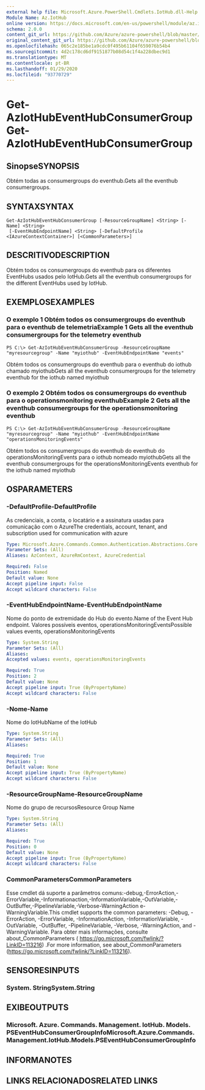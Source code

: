 ```yaml
---
external help file: Microsoft.Azure.PowerShell.Cmdlets.IotHub.dll-Help.xml
Module Name: Az.IotHub
online version: https://docs.microsoft.com/en-us/powershell/module/az.iothub/get-aziothubeventhubconsumergroup
schema: 2.0.0
content_git_url: https://github.com/Azure/azure-powershell/blob/master/src/IotHub/IotHub/help/Get-AzIotHubEventHubConsumerGroup.md
original_content_git_url: https://github.com/Azure/azure-powershell/blob/master/src/IotHub/IotHub/help/Get-AzIotHubEventHubConsumerGroup.md
ms.openlocfilehash: 065c2e185be1a9cdc0f495b61104f659076b54b4
ms.sourcegitcommit: 4d2c178cd6df9151877b08d54c1f4a228dbec9d1
ms.translationtype: MT
ms.contentlocale: pt-BR
ms.lasthandoff: 01/29/2020
ms.locfileid: "93770729"
---
```

# <span data-ttu-id="2df4a-101">Get-AzIotHubEventHubConsumerGroup</span><span class="sxs-lookup"><span data-stu-id="2df4a-101">Get-AzIotHubEventHubConsumerGroup</span></span>

## <span data-ttu-id="2df4a-102">Sinopse</span><span class="sxs-lookup"><span data-stu-id="2df4a-102">SYNOPSIS</span></span>
<span data-ttu-id="2df4a-103">Obtém todas as consumergroups do eventhub.</span><span class="sxs-lookup"><span data-stu-id="2df4a-103">Gets all the eventhub consumergroups.</span></span>

## <span data-ttu-id="2df4a-104">SYNTAX</span><span class="sxs-lookup"><span data-stu-id="2df4a-104">SYNTAX</span></span>

```
Get-AzIotHubEventHubConsumerGroup [-ResourceGroupName] <String> [-Name] <String>
 [-EventHubEndpointName] <String> [-DefaultProfile <IAzureContextContainer>] [<CommonParameters>]
```

## <span data-ttu-id="2df4a-105">DESCRITIVO</span><span class="sxs-lookup"><span data-stu-id="2df4a-105">DESCRIPTION</span></span>
<span data-ttu-id="2df4a-106">Obtém todos os consumergroups do eventhub para os diferentes EventHubs usados pelo IotHub.</span><span class="sxs-lookup"><span data-stu-id="2df4a-106">Gets all the eventhub consumergroups for the different EventHubs used by IotHub.</span></span>

## <span data-ttu-id="2df4a-107">EXEMPLOS</span><span class="sxs-lookup"><span data-stu-id="2df4a-107">EXAMPLES</span></span>

### <span data-ttu-id="2df4a-108">O exemplo 1 Obtém todos os consumergroups do eventhub para o eventhub de telemetria</span><span class="sxs-lookup"><span data-stu-id="2df4a-108">Example 1 Gets all the eventhub consumergroups for the telemetry eventhub</span></span>
```
PS C:\> Get-AzIotHubEventHubConsumerGroup -ResourceGroupName "myresourcegroup" -Name "myiothub" -EventHubEndpointName "events"
```

<span data-ttu-id="2df4a-109">Obtém todos os consumergroups do eventhub para o eventhub do iothub chamado myiothub</span><span class="sxs-lookup"><span data-stu-id="2df4a-109">Gets all the eventhub consumergroups for the telemetry eventhub for the iothub named myiothub</span></span>

### <span data-ttu-id="2df4a-110">O exemplo 2 Obtém todos os consumergroups do eventhub para o operationsmonitoring eventhub</span><span class="sxs-lookup"><span data-stu-id="2df4a-110">Example 2 Gets all the eventhub consumergroups for the operationsmonitoring eventhub</span></span>
```
PS C:\> Get-AzIotHubEventHubConsumerGroup -ResourceGroupName "myresourcegroup" -Name "myiothub" -EventHubEndpointName "operationsMonitoringEvents"
```

<span data-ttu-id="2df4a-111">Obtém todos os consumergroups do eventhub do eventhub do operationsMonitoringEvents para o iothub nomeado myiothub</span><span class="sxs-lookup"><span data-stu-id="2df4a-111">Gets all the eventhub consumergroups for the operationsMonitoringEvents eventhub for the iothub named myiothub</span></span>

## <span data-ttu-id="2df4a-112">OS</span><span class="sxs-lookup"><span data-stu-id="2df4a-112">PARAMETERS</span></span>

### <span data-ttu-id="2df4a-113">-DefaultProfile</span><span class="sxs-lookup"><span data-stu-id="2df4a-113">-DefaultProfile</span></span>
<span data-ttu-id="2df4a-114">As credenciais, a conta, o locatário e a assinatura usadas para comunicação com o Azure</span><span class="sxs-lookup"><span data-stu-id="2df4a-114">The credentials, account, tenant, and subscription used for communication with azure</span></span>

```yaml
Type: Microsoft.Azure.Commands.Common.Authentication.Abstractions.Core.IAzureContextContainer
Parameter Sets: (All)
Aliases: AzContext, AzureRmContext, AzureCredential

Required: False
Position: Named
Default value: None
Accept pipeline input: False
Accept wildcard characters: False
```

### <span data-ttu-id="2df4a-115">-EventHubEndpointName</span><span class="sxs-lookup"><span data-stu-id="2df4a-115">-EventHubEndpointName</span></span>
<span data-ttu-id="2df4a-116">Nome do ponto de extremidade do Hub do evento.</span><span class="sxs-lookup"><span data-stu-id="2df4a-116">Name of the Event Hub endpoint.</span></span>
<span data-ttu-id="2df4a-117">Valores possíveis eventos, operationsMonitoringEvents</span><span class="sxs-lookup"><span data-stu-id="2df4a-117">Possible values events, operationsMonitoringEvents</span></span>

```yaml
Type: System.String
Parameter Sets: (All)
Aliases:
Accepted values: events, operationsMonitoringEvents

Required: True
Position: 2
Default value: None
Accept pipeline input: True (ByPropertyName)
Accept wildcard characters: False
```

### <span data-ttu-id="2df4a-118">-Nome</span><span class="sxs-lookup"><span data-stu-id="2df4a-118">-Name</span></span>
<span data-ttu-id="2df4a-119">Nome do IotHub</span><span class="sxs-lookup"><span data-stu-id="2df4a-119">Name of the IotHub</span></span>

```yaml
Type: System.String
Parameter Sets: (All)
Aliases:

Required: True
Position: 1
Default value: None
Accept pipeline input: True (ByPropertyName)
Accept wildcard characters: False
```

### <span data-ttu-id="2df4a-120">-ResourceGroupName</span><span class="sxs-lookup"><span data-stu-id="2df4a-120">-ResourceGroupName</span></span>
<span data-ttu-id="2df4a-121">Nome do grupo de recursos</span><span class="sxs-lookup"><span data-stu-id="2df4a-121">Resource Group Name</span></span>

```yaml
Type: System.String
Parameter Sets: (All)
Aliases:

Required: True
Position: 0
Default value: None
Accept pipeline input: True (ByPropertyName)
Accept wildcard characters: False
```

### <span data-ttu-id="2df4a-122">CommonParameters</span><span class="sxs-lookup"><span data-stu-id="2df4a-122">CommonParameters</span></span>
<span data-ttu-id="2df4a-123">Esse cmdlet dá suporte a parâmetros comuns:-debug,-ErrorAction,-ErrorVariable,-Informationaction,-InformationVariable,-OutVariable,-OutBuffer,-PipelineVariable,-Verbose-WarningAction e-WarningVariable.</span><span class="sxs-lookup"><span data-stu-id="2df4a-123">This cmdlet supports the common parameters: -Debug, -ErrorAction, -ErrorVariable, -InformationAction, -InformationVariable, -OutVariable, -OutBuffer, -PipelineVariable, -Verbose, -WarningAction, and -WarningVariable.</span></span> <span data-ttu-id="2df4a-124">Para obter mais informações, consulte about_CommonParameters ( https://go.microsoft.com/fwlink/?LinkID=113216) .</span><span class="sxs-lookup"><span data-stu-id="2df4a-124">For more information, see about_CommonParameters (https://go.microsoft.com/fwlink/?LinkID=113216).</span></span>

## <span data-ttu-id="2df4a-125">SENSORES</span><span class="sxs-lookup"><span data-stu-id="2df4a-125">INPUTS</span></span>

### <span data-ttu-id="2df4a-126">System. String</span><span class="sxs-lookup"><span data-stu-id="2df4a-126">System.String</span></span>

## <span data-ttu-id="2df4a-127">EXIBE</span><span class="sxs-lookup"><span data-stu-id="2df4a-127">OUTPUTS</span></span>

### <span data-ttu-id="2df4a-128">Microsoft. Azure. Commands. Management. IotHub. Models. PSEventHubConsumerGroupInfo</span><span class="sxs-lookup"><span data-stu-id="2df4a-128">Microsoft.Azure.Commands.Management.IotHub.Models.PSEventHubConsumerGroupInfo</span></span>

## <span data-ttu-id="2df4a-129">INFORMA</span><span class="sxs-lookup"><span data-stu-id="2df4a-129">NOTES</span></span>

## <span data-ttu-id="2df4a-130">LINKS RELACIONADOS</span><span class="sxs-lookup"><span data-stu-id="2df4a-130">RELATED LINKS</span></span>
